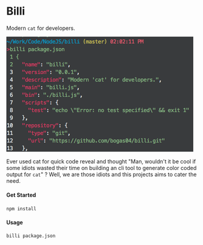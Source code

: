# Billi

Modern `cat` for developers.

![Screenshot](/docs/screenshot1.png)

Ever used cat for quick code reveal and thought "Man, wouldn't it be cool if some idiots wasted their time on building an cli tool to generate color coded output for `cat`" ? Well, we are those idiots and this projects aims to cater the need.

#### Get Started
`npm install`

#### Usage
```bash
billi package.json
```
